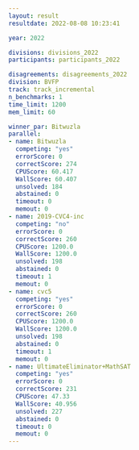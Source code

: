 ```yaml
---
layout: result
resultdate: 2022-08-08 10:23:41

year: 2022

divisions: divisions_2022
participants: participants_2022

disagreements: disagreements_2022
division: BVFP
track: track_incremental
n_benchmarks: 1
time_limit: 1200
mem_limit: 60

winner_par: Bitwuzla
parallel:
- name: Bitwuzla
  competing: "yes"
  errorScore: 0
  correctScore: 274
  CPUScore: 60.417
  WallScore: 60.407
  unsolved: 184
  abstained: 0
  timeout: 0
  memout: 0
- name: 2019-CVC4-inc
  competing: "no"
  errorScore: 0
  correctScore: 260
  CPUScore: 1200.0
  WallScore: 1200.0
  unsolved: 198
  abstained: 0
  timeout: 1
  memout: 0
- name: cvc5
  competing: "yes"
  errorScore: 0
  correctScore: 260
  CPUScore: 1200.0
  WallScore: 1200.0
  unsolved: 198
  abstained: 0
  timeout: 1
  memout: 0
- name: UltimateEliminator+MathSAT
  competing: "yes"
  errorScore: 0
  correctScore: 231
  CPUScore: 47.33
  WallScore: 40.956
  unsolved: 227
  abstained: 0
  timeout: 0
  memout: 0
---
```

